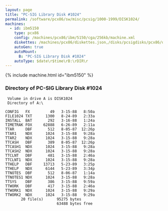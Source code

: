 ```yaml
---
layout: page
title: "PC-SIG Library Disk #1024"
permalink: /software/pcx86/sw/misc/pcsig/1000-1999/DISK1024/
machines:
  - id: ibm5150
    type: pcx86
    config: /machines/pcx86/ibm/5150/cga/256kb/machine.xml
    diskettes: /machines/pcx86/diskettes.json,/disks/pcsigdisks/pcx86/diskettes.json
    autoGen: true
    autoMount:
      B: "PC-SIG Library Disk #1024"
    autoType: $date\r$time\rB:\rDIR\r
---
```


{% include machine.html id="ibm5150" %}

### Directory of PC-SIG Library Disk #1024

     Volume in drive A is DISK1024
     Directory of A:\

    CONFIG   FX         49   3-15-88   8:50a
    FILE1024 TXT      1300   8-24-89   2:33a
    INSTALL  BAT       292   3-16-88   1:24a
    TIMETRAK FOX     62888   6-26-89   2:11a
    TTAR     DBF       512   8-05-87  12:26p
    TTAR1    NDX      1024   3-15-88   9:28a
    TTAR2    NDX      1024   3-15-88   9:28a
    TTCASH   DBF       389   8-05-87  12:26p
    TTCASH1  NDX      1024   3-15-88   9:28a
    TTCASH2  NDX      1024   3-15-88   9:28a
    TTCLNT   DBF       481   3-15-88   2:46a
    TTCLNT1  NDX      1024   3-15-88   9:28a
    TTHELP   DBF     13713   5-23-89   3:25p
    TTHELP   NDX      6144   5-23-89   3:34p
    TTNOTES  DBF       512   8-06-87   1:14a
    TTNOTES1 NDX      1024   3-15-88   9:28a
    TTSYS    DBF       386   3-15-88   9:59a
    TTWORK   DBF       417   3-15-88   2:46a
    TTWORK1  NDX      1024   3-15-88   9:29a
    TTWORK2  NDX      1024   3-15-88   9:29a
           20 file(s)      95275 bytes
                           63488 bytes free
